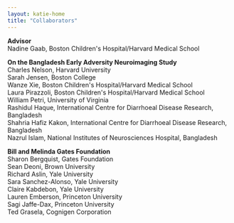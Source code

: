 ```yaml
---
layout: katie-home
title: "Collaborators"
---
```


<span style="font-weight: bold; font-size:1em;">Advisor</span>  
Nadine Gaab, Boston Children's Hospital/Harvard Medical School   
  
  
  
<span style="font-weight: bold; font-size:1em;">On the Bangladesh Early Adversity Neuroimaging Study</span>  
Charles Nelson, Harvard University  
Sarah Jensen, Boston College  
Wanze Xie, Boston Children's Hospital/Harvard Medical School  
Laura Pirazzoli, Boston Children's Hospital/Harvard Medical School  
William Petri, University of Virginia  
Rashidul Haque, International Centre for Diarrhoeal Disease Research, Bangladesh  
Shahria Hafiz Kakon, International Centre for Diarrhoeal Disease Research, Bangladesh  
Nazrul Islam, National Institutes of Neurosciences Hospital, Bangladesh  
  
  
  
<span style="font-weight: bold; font-size:1em;">Bill and Melinda Gates Foundation</span>  
Sharon Bergquist, Gates Foundation  
Sean Deoni, Brown University  
Richard Aslin, Yale University  
Sara Sanchez-Alonso, Yale University  
Claire Kabdebon, Yale University  
Lauren Emberson, Princeton University   
Sagi Jaffe-Dax, Princeton University  
Ted Grasela, Cognigen Corporation


<!--stackedit_data:
eyJoaXN0b3J5IjpbLTYxOTc0MjMyOCwxODcwOTgyMzI2LDc4Nz
Q2NjY0N119
-->
